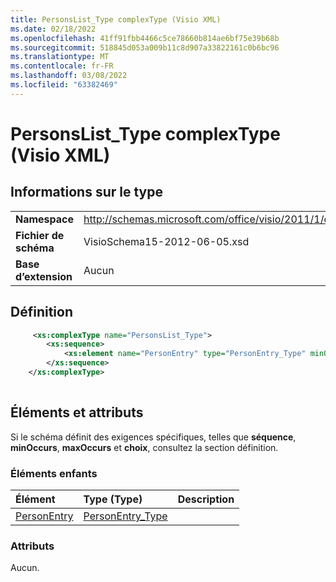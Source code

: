 ```yaml
---
title: PersonsList_Type complexType (Visio XML)
ms.date: 02/18/2022
ms.openlocfilehash: 41ff91fbb4466c5ce78660b814ae6bf75e39b68b
ms.sourcegitcommit: 518845d053a009b11c8d907a33822161c0b6bc96
ms.translationtype: MT
ms.contentlocale: fr-FR
ms.lasthandoff: 03/08/2022
ms.locfileid: "63382469"
---
```

# <a name="personslist_type-complextype-visio-xml"></a>PersonsList_Type complexType (Visio XML)

## <a name="type-information"></a>Informations sur le type

|||
|:-----|:-----|
|**Namespace** <br/> |http://schemas.microsoft.com/office/visio/2011/1/core  <br/> |
|**Fichier de schéma** <br/> |VisioSchema15-2012-06-05.xsd  <br/> |
|**Base d’extension** <br/> |Aucun  <br/> |
   
## <a name="definition"></a>Définition

```XML
     <xs:complexType name="PersonsList_Type">
        <xs:sequence>
            <xs:element name="PersonEntry" type="PersonEntry_Type" minOccurs="0" maxOccurs="unbounded" />
        </xs:sequence>
    </xs:complexType>
      
```

## <a name="elements-and-attributes"></a>Éléments et attributs

Si le schéma définit des exigences spécifiques, telles que **séquence**, **minOccurs**, **maxOccurs** et **choix**, consultez la section définition. 
  
### <a name="child-elements"></a>Éléments enfants

|**Élément**|**Type (Type)**|**Description**|
|:-----|:-----|:-----|
|[PersonEntry](personentry-element-personslist_type-complextypevisio-xml.md) <br/> |[PersonEntry_Type](personentry_type-complextypevisio-xml.md) <br/> ||
   
### <a name="attributes"></a>Attributs

Aucun.
  


